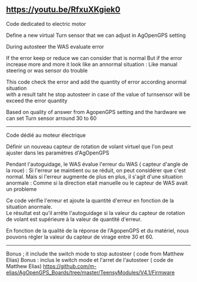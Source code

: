 https://youtu.be/RfxuXKgiek0
--------------------------

Code dedicated to electric motor

Define a new  virtual Turn sensor  that we can adjust in AgOpenGPS setting 

  During autosteer   the WAS evaluate error 

   If the error  keep or  reduce   we can consider that is normal 
But  if the error  increase more and more   it look like an annormal situation :
 Like   manual steering  or was sensor  do trouble

 This code   check the error  and   add the quantity of error according anormal situation  
    with  a result  taht  he stop autosteer in case of  the value of turnsensor will be exceed the  error quantity


Based  on   quality  of  answer   from AgopenGPS setting  and  the hardware  we can set  Turn sensor arround  30 to 60  

------------------------------------------------------
Code dédié au moteur électrique

Définir un nouveau capteur de rotation de volant virtuel que l'on peut ajuster dans les paramètres d'AgOpenGPS 

  Pendant l'autoguidage, le WAS évalue l'erreur du WAS ( capteur d'angle de la roue) :
Si l'erreur se maintient ou se réduit, on peut considérer que c'est normal. 
Mais si l'erreur augmente de plus en plus, il s'agit d'une situation anormale :
 Comme si la direction etait manuelle ou le capteur de WAS avait  un probleme

 Ce code vérifie l'erreur et ajoute la quantité d'erreur en fonction de la situation anormale.  
    Le résultat est qu'il arrête l'autoguidage si la valeur du capteur de rotation de volant est supérieure à la valeur de quantité d'erreur.


En fonction de la qualité de la réponse de l'AgopenGPS et du matériel, nous pouvons régler la valeur du capteur de virage entre 30 et 60. 

-----------------------------------------------------------------------------------------------
Bonus ;  it include the  switch mode to stop autosteer ( code from Matthew Elias)
Bonus : inclus  le switch mode  et  l'arret de l'autosteer ( code de Matthew Elias)
https://github.com/m-elias/AgOpenGPS_Boards/tree/master/TeensyModules/V4.1/Firmware

